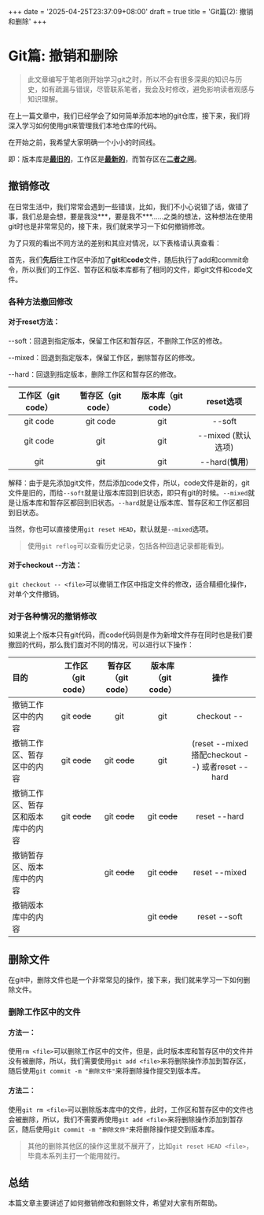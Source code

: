 +++
date = '2025-04-25T23:37:09+08:00'
draft = true
title = 'Git篇(2): 撤销和删除'
+++
<!--more-->
# Git篇: 撤销和删除

> 此文章编写于笔者刚开始学习git之时，所以不会有很多深奥的知识与历史，如有疏漏与错误，尽管联系笔者，我会及时修改，避免影响读者观感与知识理解。

在上一篇文章中，我们已经学会了如何简单添加本地的git仓库，接下来，我们将深入学习如何使用git来管理我们本地仓库的代码。

在开始之前，我希望大家明确一个小小的时间线。

即：版本库是<u>**最旧的**</u>，工作区是<u>**最新的**</u>，而暂存区在<u>**二者之间**</u>。

## 撤销修改

在日常生活中，我们常常会遇到一些错误，比如，我们不小心说错了话，做错了事，我们总是会想，要是我没\*\*\*，要是我不\*\*\*……之类的想法，这种想法在使用git时也是非常常见的，接下来，我们就来学习一下如何撤销修改。

为了只观的看出不同方法的差别和其应对情况，以下表格请认真查看：

首先，我们**先后**往工作区中添加了**git**和**code**文件，随后执行了add和commit命令，所以我们的工作区、暂存区和版本库都有了相同的文件，即git文件和code文件。

### 各种方法撤回修改
#### 对于reset方法：

--soft：回退到指定版本，保留工作区和暂存区，不删除工作区的修改。

--mixed：回退到指定版本，保留工作区，删除暂存区的修改。

--hard：回退到指定版本，删除工作区和暂存区的修改。

| 工作区（git code） | 暂存区（git code） | 版本库（git code） |reset选项|
|:---:|:---:|:---:|:---:|
|git code|git code|git|--soft|
|git code|git|git|--mixed (默认选项)|
|git|git|git|--hard(**慎用**)|

解释：由于是先添加git文件，然后添加code文件，所以，code文件是新的，git文件是旧的，而给`--soft`就是让版本库回到旧状态，即只有git的时候。`--mixed`就是让版本库和暂存区都回到旧状态。`--hard`就是让版本库、暂存区和工作区都回到旧状态。

当然，你也可以直接使用`git reset HEAD`，默认就是`--mixed`选项。

> 使用`git reflog`可以查看历史记录，包括各种回退记录都能看到。

#### 对于checkout --方法：

`git checkout -- <file>`可以撤销工作区中指定文件的修改，适合精细化操作，对单个文件撤销。

### 对于各种情况的撤销修改

如果说上个版本只有git代码，而code代码则是作为新增文件存在同时也是我们要撤回的代码，那么我们面对不同的情况，可以进行以下操作：

|目的|工作区（git code）|暂存区（git code）|版本库（git code）|操作|
|:---|:---:|:---:|:---:|:---:|
|撤销工作区中的内容| git ~~code~~|git|git|checkout -- |
|撤销工作区、暂存区中的内容|git ~~code~~|git ~~code~~ | git |(reset --mixed搭配checkout --) 或者reset --hard|
|撤销工作区、暂存区和版本库中的内容| git ~~code~~| git ~~code~~| git ~~code~~|reset --hard|
|撤销暂存区、版本库中的内容|| git ~~code~~ | git ~~code~~|reset --mixed|
|撤销版本库中的内容||| git ~~code~~|reset --soft|

## 删除文件

在git中，删除文件也是一个非常常见的操作，接下来，我们就来学习一下如何删除文件。

### 删除工作区中的文件
#### 方法一：

使用`rm <file>`可以删除工作区中的文件，但是，此时版本库和暂存区中的文件并没有被删除，所以，我们需要使用`git add <file>`来将删除操作添加到暂存区，随后使用`git commit -m "删除文件"`来将删除操作提交到版本库。
#### 方法二：

使用`git rm <file>`可以删除版本库中的文件，此时，工作区和暂存区中的文件也会被删除，所以，我们不需要再使用`git add <file>`来将删除操作添加到暂存区，随后使用`git commit -m "删除文件"`来将删除操作提交到版本库。

> 其他的删除其他区的操作这里就不展开了，比如`git reset HEAD <file>`，毕竟本系列主打一个能用就行。

## 总结

本篇文章主要讲述了如何撤销修改和删除文件，希望对大家有所帮助。